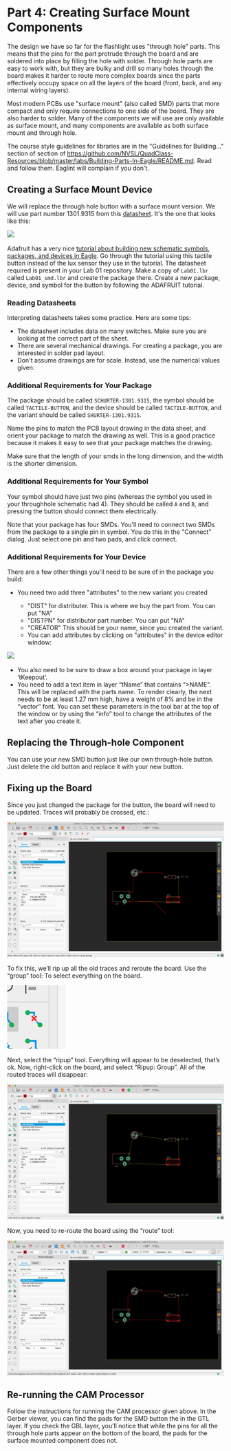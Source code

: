 # Part 4: Creating Surface Mount Components

The design we have so far for the flashlight uses "through hole" parts. This means that the pins for the part protrude through the board and are soldered into place by filling the hole with solder. Through hole parts are easy to work with, but they are bulky and drill so many holes through the board makes it harder to route more complex boards since the parts effectively occupy space on all the layers of the board (front, back, and any internal wiring layers).

Most modern PCBs use "surface mount" (also called SMD) parts that more compact and only require connections to one side of the board. They are also harder to solder. Many of the components we will use are only available as surface mount, and many components are available as both surface mount and through hole.

The course style guidelines for libraries are in the "Guidelines for Building..." section of section of https://github.com/NVSL/QuadClass-Resources/blob/master/labs/Building-Parts-In-Eagle/README.md.  Read and follow them.  Eaglint will complain if you don't.

## Creating a Surface Mount Device

We will replace the through hole button with a surface mount version. We will use part number 1301.9315 from this [datasheet](http://www.google.com/url?q=http%3A%2F%2Fwww.schurter.ch%2Fbundles%2Fsnceschurter%2Fepim%2F_ProdPool_%2FnewDS%2Fen%2Ftyp_6x6_mm_tact_switches.pdf&amp;sa=D&amp;sntz=1&amp;usg=AFQjCNHtExOlXG7xE7EsTttPKfa7a4eS0w). It's the one that looks like this:

![](images/smd1.jpg)

Adafruit has a very nice [tutorial about building new schematic symbols, packages, and devices in Eagle](https://www.google.com/url?q=https%3A%2F%2Flearn.adafruit.com%2Fktowns-ultimate-creating-parts-in-eagle-tutorial%2Fintroduction&amp;sa=D&amp;sntz=1&amp;usg=AFQjCNGsUFLtnS_nmz4ra63XcImFHoVf9A). Go through the tutorial using this tactile button instead of the lux sensor they use in the tutorial. The datasheet required is present in your Lab 01 repository. Make a copy of `Lab01.lbr` called `Lab01_smd.lbr` and create the package there. Create a new package, device, and symbol for the button by following the ADAFRUIT tutorial. 

### 

### Reading Datasheets
Interpreting datasheets takes some practice. Here are some tips:

* The datasheet includes data on many switches. Make sure you are looking at the correct part of the sheet.
* There are several mechanical drawings. For creating a package, you are interested in solder pad layout.
* Don't assume drawings are for scale. Instead, use the numerical values given.
### 

### Additional Requirements for Your Package
The package should be called `SCHURTER-1301.9315`, the symbol should be called `TACTILE-BUTTON`, and the device should be called `TACTILE-BUTTON`, and the variant should be called `SHURTER-1301.9315`.

Name the pins to match the PCB layout drawing in the data sheet, and orient your package to match the drawing as well. This is a good practice because it makes it easy to see that your package matches the drawing.

Make sure that the length of your smds in the long dimension, and the width is the shorter dimension.

### 

### Additional Requirements for Your Symbol
Your symbol should have just two pins (whereas the symbol you used in your throughhole schematic had 4). They should be called `A` and `B`, and pressing the button should connect them electrically.

Note that your package has four SMDs. You'll need to connect two SMDs from the package to a single pin in symbol. You do this in the "Connect" dialog. Just select one pin and two pads, and click connect.

### 

### Additional Requirements for Your Device
There are a few other things you'll need to be sure of in the package you build:

* You need two add three "attributes" to the new variant you created

	* "DIST" for distributer. This is where we buy the part from. You can put "NA"
	* "DISTPN" for distributor part number. You can put "NA"
	* "CREATOR" This should be your name, since you created the variant.
	* You can add attributes by clicking on "attributes" in the device editor window:

![](images/smd2.png)

* You also need to be sure to draw a box around your package in layer ‘tKeepout’.
* You need to add a text item in layer “tName” that contains “>NAME”. This will be replaced with the parts name. To render clearly, the next needs to be at least 1.27 mm high, have a weight of 8% and be in the “vector” font. You can set these parameters in the tool bar at the top of the window or by using the “info” tool to change the attributes of the text after you create it.
## 

## Replacing the Through-hole Component
You can use your new SMD button just like our own through-hole button. Just delete the old button and replace it with your new button.

## 

## Fixing up the Board
Since you just changed the package for the button, the board will need to be updated. Traces will probably be crossed, etc.:

![](images/sm3_new.png)

To fix this, we’ll rip up all the old traces and reroute the board. Use the “group” tool: To select everything on the board.

![](images/sm4_new.png)

Next, select the “ripup” tool. Everything will appear to be deselected, that’s ok. Now, right-click on the board, and select “Ripup: Group”. All of the routed traces will disappear:

![](images/sm5_new.png)

Now, you need to re-route the board using the “route” tool:

![](images/sm6_new.png)

## Re-running the CAM Processor
Follow the instructions for running the CAM processor given above. In the Gerber viewer, you can find the pads for the SMD button the in the GTL layer. If you check the GBL layer, you’ll notice that while the pins for all the through hole parts appear on the bottom of the board, the pads for the surface mounted component does not.    
